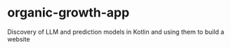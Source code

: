 # organic-growth-app
Discovery of LLM and prediction models in Kotlin and using them to build a website
